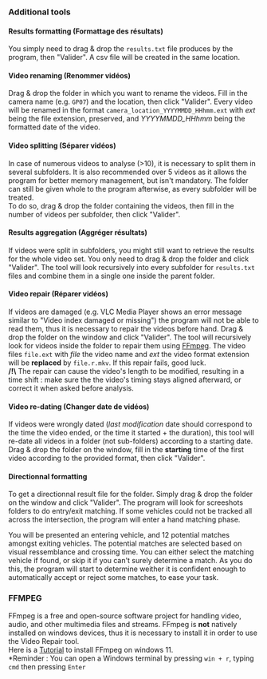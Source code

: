 ### Additional tools
#### Results formatting (Formattage des résultats)
You simply need to drag & drop the `results.txt` file produces by the program, then "Valider". A csv file will be created in the same location.
#### Video renaming (Renommer vidéos)
Drag & drop the folder in which you want to rename the videos. Fill in the camera name (e.g. `GP07`) and the location, then click "Valider". Every video will be renamed in the format `camera_location_YYYYMMDD_HHhmm.ext` with *ext* being the file extension, preserved, and *YYYYMMDD_HHhmm* being the formatted date of the video.
#### Video splitting (Séparer vidéos)
In case of numerous videos to analyse (>10), it is necessary to split them in several subfolders. It is also recommended over 5 videos as it allows the program for better memory management, but isn't mandatory. The folder can still be given whole to the program afterwise, as every subfolder will be treated.\
To do so, drag & drop the folder containing the videos, then fill in the number of videos per subfolder, then click "Valider".
#### Results aggregation (Aggréger résultats)
If videos were split in subfolders, you might still want to retrieve the results for the whole video set. You only need to drag & drop the folder and click "Valider". The tool will look recursively into every subfolder for `results.txt` files and combine them in a single one inside the parent folder.
#### Video repair (Réparer vidéos)
If videos are damaged (e.g. VLC Media Player shows an error message similar to "Video index damaged or missing") the program will not be able to read them, thus it is necessary to repair the videos before hand. Drag & drop the folder on the window and click "Valider". The tool will recursively look for videos inside the folder to repair them using [FFmpeg](#ffmpeg). The video files `file.ext` with *file* the video name and *ext* the video format extension will be **replaced** by `file.r.mkv`. If this repair fails, good luck.\
**/!\\** The repair can cause the video's length to be modified, resulting in a time shift : make sure the the video's timing stays aligned afterward, or correct it when asked before analysis.
#### Video re-dating (Changer date de vidéos)
If videos were wrongly dated (*last modification* date should correspond to the time the video ended, or the time it started + the duration), this tool will re-date all videos in a folder (not sub-folders) according to a starting date. Drag & drop the folder on the window, fill in the **starting** time of the first video according to the provided format, then click "Valider".

#### Directionnal formatting
To get a directionnal result file for the folder. Simply drag & drop the folder on the window and click "Valider". The program will look for screeshots folders to do entry/exit matching. If some vehicles could not be tracked all across the intersection, the program will enter a hand matching phase.

You will be presented an entering vehicle, and 12 potential matches amongst exiting vehicles. The potential matches are selected based on visual ressemblance and crossing time. You can either select the matching vehicle if found, or skip it if you can't surely determine a match. As you do this, the program will start to determine weither it is confident enough to automatically accept or reject some matches, to ease your task.


<a name="ffmpeg"></a>
### FFMPEG
FFmpeg is a free and open-source software project for handling video, audio, and other multimedia files and streams. FFmpeg is **not** natively installed on windows devices, thus it is necessary to install it in order to use the Video Repair tool.\
Here is a [Tutorial](https://phoenixnap.com/kb/ffmpeg-windows) to install FFmpeg on windows 11.\
*Reminder : You can open a Windows terminal by pressing `win + r`, typing `cmd` then pressing `Enter`
